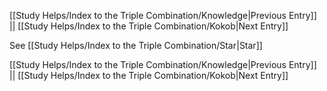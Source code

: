 [[Study Helps/Index to the Triple Combination/Knowledge|Previous Entry]]  ||  [[Study Helps/Index to the Triple Combination/Kokob|Next Entry]]

 See [[Study Helps/Index to the Triple Combination/Star|Star]]

[[Study Helps/Index to the Triple Combination/Knowledge|Previous Entry]]  ||  [[Study Helps/Index to the Triple Combination/Kokob|Next Entry]]